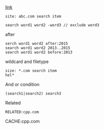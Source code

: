 [link](https://support.google.com/websearch/answer/134479?hl=en-CA&sa=X&ved=2ahUKEwid37vMg8XzAhUNXM0KHRFkB-gQjfsDegQIARAB)    


```
site: abc.com search item   

search word1 word2 -word3 // exclude word3

```

after

```
serch word1 word2 after:2015
search word1 word2 2013..2015
search word1 word2 before:2013
```

wildcard and filetype     

```
size: *.com search item
hel* 
```

And or condition    
```
(search1|search2) search3
```

Related     
```
RELATED:cpp.com
```
CACHE:cpp.com
